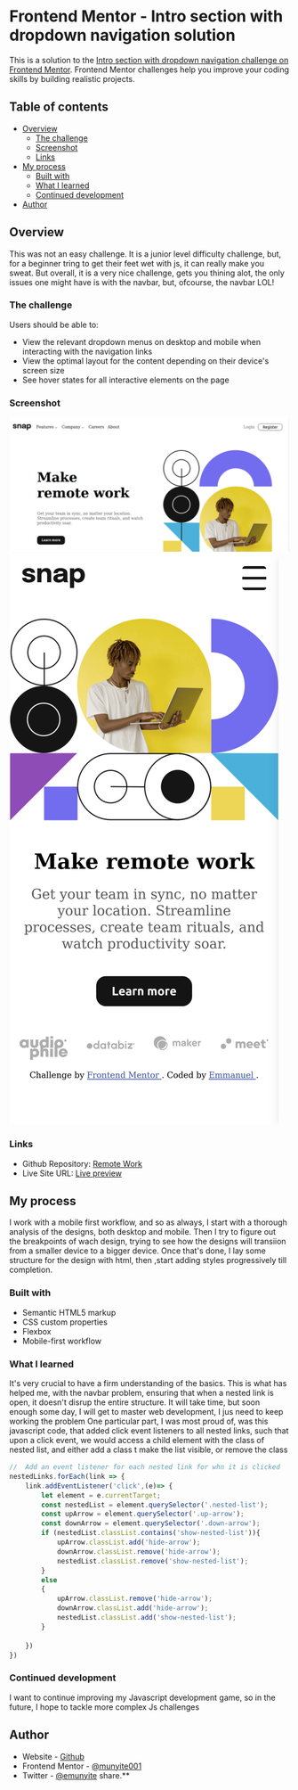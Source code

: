# Frontend Mentor - Intro section with dropdown navigation solution

This is a solution to the [Intro section with dropdown navigation challenge on Frontend Mentor](https://www.frontendmentor.io/challenges/intro-section-with-dropdown-navigation-ryaPetHE5). Frontend Mentor challenges help you improve your coding skills by building realistic projects. 

## Table of contents

- [Overview](#overview)
  - [The challenge](#the-challenge)
  - [Screenshot](#screenshot)
  - [Links](#links)
- [My process](#my-process)
  - [Built with](#built-with)
  - [What I learned](#what-i-learned)
  - [Continued development](#continued-development)
- [Author](#author)


## Overview
This was not an easy challenge. It is a junior level difficulty challenge, but, for a beginner tring to get their feet wet with js, it can really make you sweat.
But overall, it is a very nice challenge, gets you thining alot, the only issues one might have is with the navbar, but, ofcourse, the navbar LOL!
### The challenge

Users should be able to:

- View the relevant dropdown menus on desktop and mobile when interacting with the navigation links
- View the optimal layout for the content depending on their device's screen size
- See hover states for all interactive elements on the page

### Screenshot

![Desktop Design](./Screenshots/Desktop%20Design.png)
![Mobile Design](./Screenshots/Mobile%20Design.png)

### Links

- Github Repository: [Remote Work](https://github.com/munyite001/Remote-Work-Landing-page)
- Live Site URL: [Live preview](https://remote-landing-page.netlify.app/)

## My process
I work with a mobile first workflow, and so as always, I start with a thorough analysis of the designs, both desktop and mobile. Then I try to figure out the breakpoints of wach design, trying to see how the designs will transiion from a smaller device to a bigger device. Once that's done, I lay some structure for the design with html, then ,start adding styles progressively till completion.
### Built with

- Semantic HTML5 markup
- CSS custom properties
- Flexbox
- Mobile-first workflow
### What I learned

It's very crucial to have a firm understanding of the basics.
This is what has helped me, with the navbar problem, ensuring that when a nested link is open, it doesn't disrup the entire structure.
It will take time, but soon enough some day, I will get to master web development, I jus need to keep working the problem
One particular part, I was most proud of, was this javascript code, that added  click event listeners to all nested links, such that upon a click event, we would access a child element with the class of nested list, and either add a class t make the list visible, or remove the class
```js
//  Add an event listener for each nested link for whn it is clicked
nestedLinks.forEach(link => {
    link.addEventListener('click',(e)=> {
        let element = e.currentTarget;
        const nestedList = element.querySelector('.nested-list');
        const upArrow = element.querySelector('.up-arrow');
        const downArrow = element.querySelector('.down-arrow');
        if (nestedList.classList.contains('show-nested-list')){
            upArrow.classList.add('hide-arrow');
            downArrow.classList.remove('hide-arrow');
            nestedList.classList.remove('show-nested-list');
        }
        else
        {
            upArrow.classList.remove('hide-arrow');
            downArrow.classList.add('hide-arrow');
            nestedList.classList.add('show-nested-list');
        }

    })
})
```
### Continued development

I want to continue improving my Javascript development game, so in the future, I hope to tackle more complex Js challenges

## Author

- Website - [Github](https://github.com/munyite001)
- Frontend Mentor - [@munyite001](https://www.frontendmentor.io/profile/munyite001)
- Twitter - [@emunyite](https://www.twitter.com/emunyite)
 share.**
